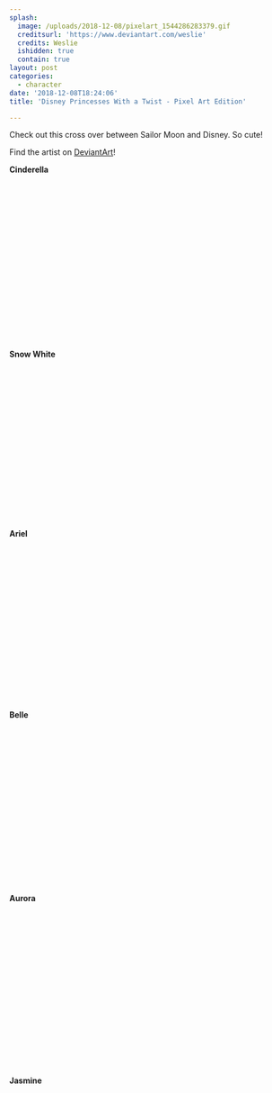 ```yaml
---
splash:
  image: /uploads/2018-12-08/pixelart_1544286283379.gif
  creditsurl: 'https://www.deviantart.com/weslie'
  credits: Weslie
  ishidden: true
  contain: true
layout: post
categories:
  - character
date: '2018-12-08T18:24:06'
title: 'Disney Princesses With a Twist - Pixel Art Edition'

---
```

<p>Check out this cross over between Sailor Moon and Disney. So cute!</p><p>Find the artist on <a href="https://www.deviantart.com/weslie" target="_blank">DeviantArt</a>!</p><p><strong>Cinderella</strong></p><figure contenteditable="false"><img src="data:image/svg+xml;utf8,&lt;svg xmlns=&quot;http://www.w3.org/2000/svg&quot; xmlns:xlink=&quot;http://www.w3.org/1999/xlink&quot; width=&quot;89&quot; height=&quot;283&quot;&gt;&lt;/svg&gt;" width="89" height="283" data-src="/uploads/2018-12-08/pixelart_1544286486554.gif"></figure><p><strong>Snow White</strong></p><figure contenteditable="false"><img src="data:image/svg+xml;utf8,&lt;svg xmlns=&quot;http://www.w3.org/2000/svg&quot; xmlns:xlink=&quot;http://www.w3.org/1999/xlink&quot; width=&quot;89&quot; height=&quot;274&quot;&gt;&lt;/svg&gt;" width="89" height="274" data-src="/uploads/2018-12-08/pixelart_1544286512993.gif"></figure><p><strong>Ariel</strong></p><figure contenteditable="false"><img src="data:image/svg+xml;utf8,&lt;svg xmlns=&quot;http://www.w3.org/2000/svg&quot; xmlns:xlink=&quot;http://www.w3.org/1999/xlink&quot; width=&quot;107&quot; height=&quot;277&quot;&gt;&lt;/svg&gt;" width="107" height="277" data-src="/uploads/2018-12-08/pixelart_1544286534840.gif"></figure><p><strong>Belle</strong></p><figure contenteditable="false"><img src="data:image/svg+xml;utf8,&lt;svg xmlns=&quot;http://www.w3.org/2000/svg&quot; xmlns:xlink=&quot;http://www.w3.org/1999/xlink&quot; width=&quot;89&quot; height=&quot;281&quot;&gt;&lt;/svg&gt;" width="89" height="281" data-src="/uploads/2018-12-08/pixelart_1544286548985.gif"></figure><p><strong>Aurora</strong></p><figure contenteditable="false"><img src="data:image/svg+xml;utf8,&lt;svg xmlns=&quot;http://www.w3.org/2000/svg&quot; xmlns:xlink=&quot;http://www.w3.org/1999/xlink&quot; width=&quot;89&quot; height=&quot;279&quot;&gt;&lt;/svg&gt;" width="89" height="279" data-src="/uploads/2018-12-08/pixelart_1544286565765.gif"></figure><p><strong>Jasmine</strong></p><figure contenteditable="false"><img src="data:image/svg+xml;utf8,&lt;svg xmlns=&quot;http://www.w3.org/2000/svg&quot; xmlns:xlink=&quot;http://www.w3.org/1999/xlink&quot; width=&quot;108&quot; height=&quot;277&quot;&gt;&lt;/svg&gt;" width="108" height="277" data-src="/uploads/2018-12-08/pixelart_1544286590232.gif"></figure><p><strong><span class="ql-cursor">﻿﻿</span></strong></p>